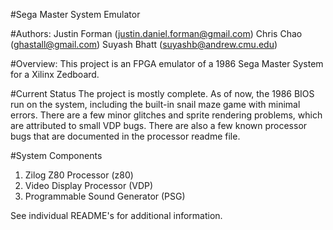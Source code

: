 #Sega Master System Emulator

#Authors:
    Justin Forman (justin.daniel.forman@gmail.com)
    Chris Chao    (ghastall@gmail.com)
    Suyash Bhatt  (suyashb@andrew.cmu.edu)

#Overview:
  This project is an FPGA emulator of a 1986 Sega Master System for a
  Xilinx Zedboard.

#Current Status
  The project is mostly complete. As of now, the 1986 BIOS run on the
  system, including the built-in snail maze game with minimal errors.
  There are a few minor glitches and sprite rendering problems, which
  are attributed to small VDP bugs. There are also a few known processor
  bugs that are documented in the processor readme file.

#System Components
  1) Zilog Z80 Processor (z80)
  2) Video Display Processor (VDP)
  3) Programmable Sound Generator (PSG)

See individual README's for additional information.
